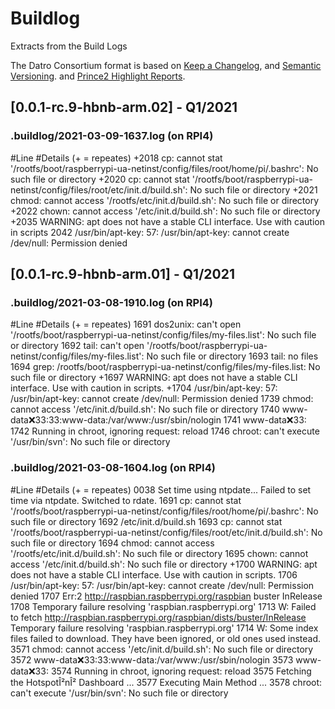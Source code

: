 # Buildlog
Extracts from the Build Logs

The Datro Consortium format is based on [Keep a Changelog](https://keepachangelog.com/en/1.0.0/),
and [Semantic Versioning](https://semver.org/spec/v2.0.0.html).
and [Prince2 Highlight Reports](https://prince2.wiki/management-products/highlight-report/).

## [0.0.1-rc.9-hbnb-arm.02] - Q1/2021

### .buildlog/2021-03-09-1637.log (on RPI4)

#Line #Details (+ = repeates)
+2018 cp: cannot stat '/rootfs/boot/raspberrypi-ua-netinst/config/files/root/home/pi/.bashrc': No such file or directory
+2020 cp: cannot stat '/rootfs/boot/raspberrypi-ua-netinst/config/files/root/etc/init.d/build.sh': No such file or directory
+2021 chmod: cannot access '/rootfs/etc/init.d/build.sh': No such file or directory
+2022 chown: cannot access '/etc/init.d/build.sh': No such file or directory
+2035 WARNING: apt does not have a stable CLI interface. Use with caution in scripts
 2042 /usr/bin/apt-key: 57: /usr/bin/apt-key: cannot create /dev/null: Permission denied

## [0.0.1-rc.9-hbnb-arm.01] - Q1/2021

### .buildlog/2021-03-08-1910.log (on RPI4)

#Line #Details (+ = repeates)
 1691 dos2unix: can't open '/rootfs/boot/raspberrypi-ua-netinst/config/files/my-files.list': No such file or directory
 1692 tail: can't open '/rootfs/boot/raspberrypi-ua-netinst/config/files/my-files.list': No such file or directory
 1693 tail: no files
 1694 grep: /rootfs/boot/raspberrypi-ua-netinst/config/files/my-files.list: No such file or directory
+1697 WARNING: apt does not have a stable CLI interface. Use with caution in scripts.
+1704 /usr/bin/apt-key: 57: /usr/bin/apt-key: cannot create /dev/null: Permission denied
 1739 chmod: cannot access '/etc/init.d/build.sh': No such file or directory
 1740 www-data:x:33:33:www-data:/var/www:/usr/sbin/nologin
 1741 www-data:x:33:
 1742 Running in chroot, ignoring request: reload
 1746 chroot: can't execute '/usr/bin/svn': No such file or directory

### .buildlog/2021-03-08-1604.log (on RPI4)

#Line #Details (+ = repeates)
 0038 Set time using ntpdate... Failed to set time via ntpdate. Switched to rdate.
 1691 cp: cannot stat '/rootfs/boot/raspberrypi-ua-netinst/config/files/root/home/pi/.bashrc': No such file or directory
 1692 /etc/init.d/build.sh
 1693 cp: cannot stat '/rootfs/boot/raspberrypi-ua-netinst/config/files/root/etc/init.d/build.sh': No such file or directory
 1694 chmod: cannot access '/rootfs/etc/init.d/build.sh': No such file or directory
 1695 chown: cannot access '/etc/init.d/build.sh': No such file or directory
+1700 WARNING: apt does not have a stable CLI interface. Use with caution in scripts.
 1706 /usr/bin/apt-key: 57: /usr/bin/apt-key: cannot create /dev/null: Permission denied
 1707 Err:2 http://raspbian.raspberrypi.org/raspbian buster InRelease
 1708 Temporary failure resolving 'raspbian.raspberrypi.org'
 1713 W: Failed to fetch http://raspbian.raspberrypi.org/raspbian/dists/buster/InRelease  Temporary failure resolving 'raspbian.raspberrypi.org'
 1714 W: Some index files failed to download. They have been ignored, or old ones used instead.
 3571 chmod: cannot access '/etc/init.d/build.sh': No such file or directory
 3572 www-data:x:33:33:www-data:/var/www:/usr/sbin/nologin
 3573 www-data:x:33:
 3574 Running in chroot, ignoring request: reload
 3575 Fetching the HotspotÎ²nÎ² Dashboard ...
 3577 Executing Main Method ...
 3578 chroot: can't execute '/usr/bin/svn': No such file or directory

